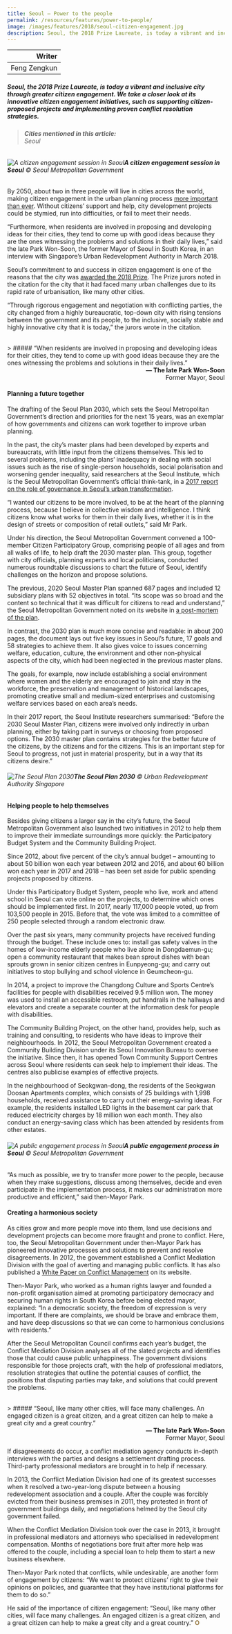 ```yaml
---
title: Seoul — Power to the people
permalink: /resources/features/power-to-people/
image: /images/features/2018/seoul-citizen-engagement.jpg
description: Seoul, the 2018 Prize Laureate, is today a vibrant and inclusive city through greater citizen engagement. We take a closer look at its innovative citizen engagement initiatives, such as supporting citizen-proposed projects and implementing proven conflict resolution strategies. 
---
```


| Writer |
|---:|
| Feng Zengkun |

##### Seoul, the 2018 Prize Laureate, is today a vibrant and inclusive city through greater citizen engagement. We take a closer look at its innovative citizen engagement initiatives, such as supporting citizen-proposed projects and implementing proven conflict resolution strategies.

> ###### **Cities mentioned in this article:** <br> Seoul

###### ![A citizen engagement session in Seoul](/images/features/2018/seoul-citizen-engagement.jpg/)**A citizen engagement session in Seoul** © Seoul Metropolitan Government

By 2050, about two in three people will live in cities across the world, making citizen engagement in the urban planning process [more important than ever](http://www.un.org/en/development/desa/news/population/world-urbanization-prospects-2014.html). Without citizens’ support and help, city development projects could be stymied, run into difficulties, or fail to meet their needs.

“Furthermore, when residents are involved in proposing and developing ideas for their cities, they tend to come up with good ideas because they are the ones witnessing the problems and solutions in their daily lives,” said the late Park Won-Soon, the former Mayor of Seoul in South Korea, in an interview with Singapore’s Urban Redevelopment Authority in March 2018.

Seoul’s commitment to and success in citizen engagement is one of the reasons that the city was [awarded the 2018 Prize](/seoul/). The Prize jurors noted in the citation for the city that it had faced many urban challenges due to its rapid rate of urbanisation, like many other cities.

“Through rigorous engagement and negotiation with conflicting parties, the city changed from a highly bureaucratic, top-down city with rising tensions between the government and its people, to the inclusive, socially stable and highly innovative city that it is today,” the jurors wrote in the citation.

<br>
> ##### “When residents are involved in proposing and developing ideas for their cities, they tend to come up with good ideas because they are the ones witnessing the problems and solutions in their daily lives.”

<div align="right"><b>— The late Park Won-Soon</b><br> Former Mayor, Seoul </div>

#### **Planning a future together**

The drafting of the Seoul Plan 2030, which sets the Seoul Metropolitan Government’s direction and priorities for the next 15 years, was an exemplar of how governments and citizens can work together to improve urban planning.

In the past, the city’s master plans had been developed by experts and bureaucrats, with little input from the citizens themselves. This led to several problems, including the plans’ inadequacy in dealing with social issues such as the rise of single-person households, social polarisation and worsening gender inequality, said researchers at the Seoul Institute, which is the Seoul Metropolitan Government’s official think-tank, in a [2017 report on the role of governance in Seoul’s urban transformation](http://global.si.re.kr/content/role-governance-urban-transformation-seoul).

“I wanted our citizens to be more involved, to be at the heart of the planning process, because I believe in collective wisdom and intelligence. I think citizens know what works for them in their daily lives, whether it is in the design of streets or composition of retail outlets,” said Mr Park.

Under his direction, the Seoul Metropolitan Government convened a 100-member Citizen Participatory Group, comprising people of all ages and from all walks of life, to help draft the 2030 master plan. This group, together with city officials, planning experts and local politicians, conducted numerous roundtable discussions to chart the future of Seoul, identify challenges on the horizon and propose solutions.

The previous, 2020 Seoul Master Plan spanned 687 pages and included 12 subsidiary plans with 52 objectives in total. “Its scope was so broad and the content so technical that it was difficult for citizens to read and understand,” the Seoul Metropolitan Government noted on its website in [a post-mortem of the plan](https://www.seoulsolution.kr/en/content/2030-seoul-plan).

In contrast, the 2030 plan is much more concise and readable: in about 200 pages, the document lays out five key issues in Seoul’s future, 17 goals and 58 strategies to achieve them. It also gives voice to issues concerning welfare, education, culture, the environment and other non-physical aspects of the city, which had been neglected in the previous master plans.

The goals, for example, now include establishing a social environment where women and the elderly are encouraged to join and stay in the workforce, the preservation and management of historical landscapes, promoting creative small and medium-sized enterprises and customising welfare services based on each area’s needs.

In their 2017 report, the Seoul Institute researchers summarised: “Before the 2030 Seoul Master Plan, citizens were involved only indirectly in urban planning, either by taking part in surveys or choosing from proposed options. The 2030 master plan contains strategies for the better future of the citizens, by the citizens and for the citizens. This is an important step for Seoul to progress, not just in material prosperity, but in a way that its citizens desire.”

###### ![The Seoul Plan 2030](/images/features/2018/seoul-masterplan-2030.jpg/)**The Seoul Plan 2030** © Urban Redevelopment Authority Singapore

#### **Helping people to help themselves**

Besides giving citizens a larger say in the city’s future, the Seoul Metropolitan Government also launched two initiatives in 2012 to help them to improve their immediate surroundings more quickly: the Participatory Budget System and the Community Building Project.

Since 2012, about five percent of the city’s annual budget – amounting to about 50 billion won each year between 2012 and 2016, and about 60 billion won each year in 2017 and 2018 – has been set aside for public spending projects proposed by citizens.

Under this Participatory Budget System, people who live, work and attend school in Seoul can vote online on the projects, to determine which ones should be implemented first. In 2017, nearly 117,000 people voted, up from 103,500 people in 2015. Before that, the vote was limited to a committee of 250 people selected through a random electronic draw.

Over the past six years, many community projects have received funding through the budget. These include ones to: install gas safety valves in the homes of low-income elderly people who live alone in Dongdaemun-gu; open a community restaurant that makes bean sprout dishes with bean sprouts grown in senior citizen centres in Eunpyeong-gu; and carry out initiatives to stop bullying and school violence in Geumcheon-gu.

In 2014, a project to improve the Changdong Culture and Sports Centre’s facilities for people with disabilities received 9.5 million won. The money was used to install an accessible restroom, put handrails in the hallways and elevators and create a separate counter at the information desk for people with disabilities.

The Community Building Project, on the other hand, provides help, such as training and consulting, to residents who have ideas to improve their neighbourhoods. In 2012, the Seoul Metropolitan Government created a Community Building Division under its Seoul Innovation Bureau to oversee the initiative. Since then, it has opened Town Community Support Centres across Seoul where residents can seek help to implement their ideas. The centres also publicise examples of effective projects.

In the neighbourhood of Seokgwan-dong, the residents of the Seokgwan Doosan Apartments complex, which consists of 25 buildings with 1,998 households, received assistance to carry out their energy-saving ideas. For example, the residents installed LED lights in the basement car park that reduced electricity charges by 18 million won each month. They also conduct an energy-saving class which has been attended by residents from other estates.

###### ![A public engagement process in Seoul](/images/features/2018/seoul-public-engagement.jpg/)**A public engagement process in Seoul** © Seoul Metropolitan Government

“As much as possible, we try to transfer more power to the people, because when they make suggestions, discuss among themselves, decide and even participate in the implementation process, it makes our administration more productive and efficient,” said then-Mayor Park.

#### **Creating a harmonious society**

As cities grow and more people move into them, land use decisions and development projects can become more fraught and prone to conflict. Here, too, the Seoul Metropolitan Government under then-Mayor Park has pioneered innovative processes and solutions to prevent and resolve disagreements. In 2012, the government established a Conflict Mediation Division with the goal of averting and managing public conflicts. It has also published a [White Paper on Conflict Management](http://english.seoul.go.kr/wp-content/uploads/2015/10/White-Paper-on-Conflict-Management-of-Seoul.pdf) on its website.

Then-Mayor Park, who worked as a human rights lawyer and founded a non-profit organisation aimed at promoting participatory democracy and securing human rights in South Korea before being elected mayor, explained: “In a democratic society, the freedom of expression is very important. If there are complaints, we should be brave and embrace them, and have deep discussions so that we can come to harmonious conclusions with residents.”

After the Seoul Metropolitan Council confirms each year’s budget, the Conflict Mediation Division analyses all of the slated projects and identifies those that could cause public unhappiness. The government divisions responsible for those projects craft, with the help of professional mediators, resolution strategies that outline the potential causes of conflict, the positions that disputing parties may take, and solutions that could prevent the problems.

<br>
> ##### “Seoul, like many other cities, will face many challenges. An engaged citizen is a great citizen, and a great citizen can help to make a great city and a great country.”

<div align="right"><b>— The late Park Won-Soon</b><br> Former Mayor, Seoul </div>

If disagreements do occur, a conflict mediation agency conducts in-depth interviews with the parties and designs a settlement drafting process. Third-party professional mediators are brought in to help if necessary.

In 2013, the Conflict Mediation Division had one of its greatest successes when it resolved a two-year-long dispute between a housing redevelopment association and a couple. After the couple was forcibly evicted from their business premises in 2011, they protested in front of government buildings daily, and negotiations helmed by the Seoul city government failed.

When the Conflict Mediation Division took over the case in 2013, it brought in professional mediators and attorneys who specialised in redevelopment compensation. Months of negotiations bore fruit after more help was offered to the couple, including a special loan to help them to start a new business elsewhere.

Then-Mayor Park noted that conflicts, while undesirable, are another form of engagement by citizens: “We want to protect citizens’ right to give their opinions on policies, and guarantee that they have institutional platforms for them to do so.”

He said of the importance of citizen engagement: “Seoul, like many other cities, will face many challenges. An engaged citizen is a great citizen, and a great citizen can help to make a great city and a great country.” **<font color="#967942">O</font>**
